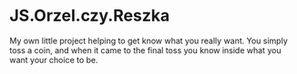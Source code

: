 # JS.Orzel.czy.Reszka

My own little project helping to get know what you really want. You simply toss a coin, and when it came to the final toss you know inside what you want your choice to be.
